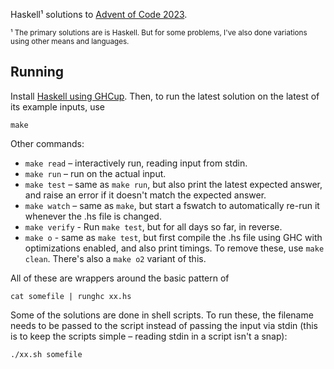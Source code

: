 Haskell¹ solutions to [Advent of Code 2023](https://adventofcode.com/2023).

<small>¹ The primary solutions are is Haskell. But for some problems, I've also
done variations using other means and languages. </small>

## Running

Install [Haskell using GHCup](https://www.haskell.org/ghcup/). Then, to run the
latest solution on the latest of its example inputs, use

    make

Other commands:

-   `make read` – interactively run, reading input from stdin.
-   `make run` – run on the actual input.
-   `make test` – same as `make run`, but also print the latest expected answer,
    and raise an error if it doesn't match the expected answer.
-   `make watch` – same as `make`, but start a fswatch to automatically re-run
    it whenever the .hs file is changed.
-   `make verify` - Run `make test`, but for all days so far, in reverse.
-   `make o` - same as `make test`, but first compile the .hs file using GHC
    with optimizations enabled, and also print timings. To remove these, use
    `make clean`. There's also a `make o2` variant of this.

All of these are wrappers around the basic pattern of

    cat somefile | runghc xx.hs

Some of the solutions are done in shell scripts. To run these, the filename
needs to be passed to the script instead of passing the input via stdin (this is
to keep the scripts simple – reading stdin in a script isn't a snap):

    ./xx.sh somefile
